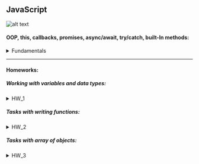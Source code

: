 ##  JavaScript
![alt text](https://www.codewars.com/users/mznyerz/badges/large)
 #### OOP, this, callbacks, promises, async/await, try/catch, built-In methods:
<details>
    <summary>Fundamentals</summary>

1.  Создать новый проект (npm)
2.  Продемонстрировать работу try…catch…finally
3.  Продемонстрировать работу с классами
- Описать класс A с конструктором и несколькими методами
- В другом файле описать класс B с несколькими методами, унаследовать его от класса A
- Ещё в одном файле создать экземпляр класса В и вызвать метод класса A и класса B 
4.  Написать методы с использованием callbacks, promises, async/await
- Только callback
- Только promises (resolve + reject flow)
- Только async/await
- Комбинация callback + promise
- Комбинация promise + async/await
5. Задача:\
 Вызовите функцию с контекстом объекта.\
 Добавьте метод в объект (используя ф-ю user), чтобы выводилось "Hello Username".
```javascript

const userInfo = {
    name: "Username",
    age: 30,
  };
function user () {
    return this.name
  }
```
6.  Задача:\
Написать метод, который принимает массив строк в качестве параметра и выводит в консоль слово с наибольшим количеством букв. Если таких слов несколько - выводит их все
7.  Задача:\
Написать метод, который принимает массив строк в качестве параметра и возвращает отфильтрованный массив, содержащий те же элементы, но без “гусей”.
“Гуси” – массив строк, заранее предопределённый вами в коде.\
Например,\
“Гуси” – [‘London’, ‘Paris’, ‘Moscow’]\
Исходный массив – [‘Minsk’, ‘Moscow’, ‘Berlin’, ‘Toronto’, ‘Paris’, ‘Moscow’]\
Результат - [‘Minsk’, ‘Berlin’, ‘Toronto’]
8.  Задача:\
Написать метод, который принимает массив чисел в качестве параметра и возвращает массив только с чётными числами\
Например,
Исходный массив – [2, 4, 5, 7, 8]\
Результат - [2, 4, 8]
9.  Задача:\
Написать метод, который принимает строку в качестве параметра и возвращает ту же строку, но все пробелы заменяет на нижнее подчёркивание.\
Например,\
Исходная строка – “Мне нравится JavaScript”\
Результат – “Мне_нравится_JavaScript”

</details>

***

 #### Homeworks:

 ##### Working with variables and data types:
<details>
    <summary>HW_1</summary>
    
 1. Создать переменную “item_1”
 2. Присвоить переменной item_1 цифру 5.
 3. Вывести в консоль item_1.
 4. Создать переменную “item_2”
 5. Присвоить переменной item_2 цифру 3.
 6. Вывести в консоль item_2.
 7. Создать переменную “item_3”
 8. Присвоить переменной item_3 сложение item_1 и item_2.
 9. Вывести в консоль item_3.
 10. Создать переменную “item_4”
 11. Присвоить переменной item_4 строку “Yolochka”
 12. Вывести в консоль item_4.
 13. Вывести в консоль сложение item_3 и item_4.
 14. Вывести в консоль умножение item_3 и item_4.
 15. Создать переменную “item_5”
 16. Присвоить переменной item_5 переменную item_3
 17. Создать переменную item_6.
 18. Создать переменную item_6_type
 19. Присвоить переменной item_6 значение 15
 20. Присвоить переменной item_6_type тип переменной item_6
 21. Вывести в консоль тип данных item_6 в виде ——  “item_6 == ”  item_6,  “item_6_type == ”  item_6_type ——  
 22. Создать переменную item_7 и в ней преобразовать item_6 в String.
 23. Создать переменную item_7_type
 24. Присвоить переменной item_7_type тип переменной item_7
 25. Вывести в консоль тип данных item_7 в виде ——  “item_7 == ”  item_7,  “item_7_type == ”  item_7_type ——  
 26. Создать переменную “age_1” и присвоить ей значение 10
 27. Создать переменную “age_2” и присвоить ей значение 18
 28. Создать переменную “age_3” и присвоить ей значение 60
 29. Создать if в котором будите проверять значение переменной age_1
 30. Если age_1 < age_2, вывести в консоль “You don’t have access cause your age is ” + age_1 + “ It’s less then ”
 31. Если age_1 >=  age_2 и age_1 <  age_3, вывести в консоль “Welcome  !”
 32. Если age_1  > age_3, вывести в консоль “Keep calm and look Culture channel”.
 33. Иначе выводите “Technical work”.
 
Задания с разным количеством звездочек:\
1*:\
Преобразовать написанный код в 26-33 пунктах в функцию, принимающую на вход возраст.\
Пример: const checkAge = function(age) {\
Ваши преобразования\
}\
Вывести в консоль результат работы функции с возрастами 17, 18, 61

2*:\
Преобразовать задание 1* таким образом, чтобы первым делом в функции проверялся тип данных. И если он не Number - кидалась ошибка.

3**:\
Преобразовать 2* таким образом, чтобы значение '2' (строка в которой лежит ТОЛЬКО ЦИФРА) пропускалось, преобразовываясь в number

4***:\
Преобразовать задание 3* таким образом, чтобы возраст вводится используя функцию prompt в привязанной верстке

</details>

##### Tasks with writing functions:

<details>
    <summary>HW_2</summary>
    
1 . Написать скриптик, который сосчитает и выведет результат от возведения 2 в степень 10, начиная со степени 1

1*. Преобразовать 1 задачу в функцию, принимающую на вход степень, в которую будет возводиться число 2

2 . Написать скрипт, который выведет 5 строк в консоль таким образом, чтобы в первой строчке выводилось :), во второй :):) и так далее
Пример в консоли:
:)
:):)
:):):)
:):):):)
:):):):):)

2*. Преобразовать 2 задачу в функцию, принимающую на вход строку, которая и будет выводиться в консоль (как в условии смайлик), а также количество строк для вывода 
e.g. function printSmile(stroka, numberOfRows)

3**.  Написать функцию, которая принимает на вход слово. Задача функции посчитать и вывести в консоль, сколько в слове гласных, и сколько согласных букв.
e.g. function getWordStructure(word)
В консоли: 
Слово (word) состоит из  (число) гласных и (число) согласных букв

Проверки: 'case', 'Case', 'Check-list'

4**. Написать функцию, которая проверяет, является ли слово палиндромом
e.g. function isPalindrom(word)

Проверки: 'abba', 'Abba'

</details>

##### Tasks with array of objects:

<details>
    <summary>HW_3</summary>
    
#### Task 1.

Написать функцию, которая найдет и выведет в консоль юзеров, зарегистрированных 09.10.2021 и 10.10.2021). 

#### Task 2*

Дан массив объектов. Каждый объект является идентификационной карточкой человека. Нам нужно хранить только уникальные значения в этом массиве. Реализуйте функцию, которая будет выполнять эту работу.

#### Task 2*** 

Реализуйте считывание из JSONки из файла task2.json с помощью, например, модуля fs. для дальнейшего использования в функции, описанной в задании.

#### Task 3**

1. Вывести все предприятия и их отделы. Рядом указать количество сотрудников. Для предприятия посчитать сумму всех сотрудников во всех отделах.
2. Написать функцию, которая будет принимать 1 аргумент (id отдела или название отдела и возвращать название предприятия, к которому относится).
3. Написать функцию, которая будет добавлять предприятие. В качестве аргумента принимает название предприятия
4. Написать функцию, которая будет добавлять отдел в предприятие. В качестве аргумента принимает id предприятия, в которое будет добавлен отдел и название отдела.
5. Написать функцию для редактирования названия предприятия. Принимает в качестве аргумента id предприятия и новое имя предприятия.
6. Написать функцию для редактирования названия отдела. Принимает в качестве аргумента id отдела и новое имя отдела.
7. Написать функцию для удаления предприятия. В качестве аргумента принимает id предприятия.
8. Написать функцию для удаления отдела. В качестве аргумента принимает id отдела. Удалить отдел можно только, если в нем нет сотрудников.
9. Написать функцию для переноса сотрудников между отделами одного предприятия. В качестве аргумента принимает два значения: id отдела, из которого будут переноситься сотрудники и id отдела, в который будут переноситься сотрудники).

</details>
